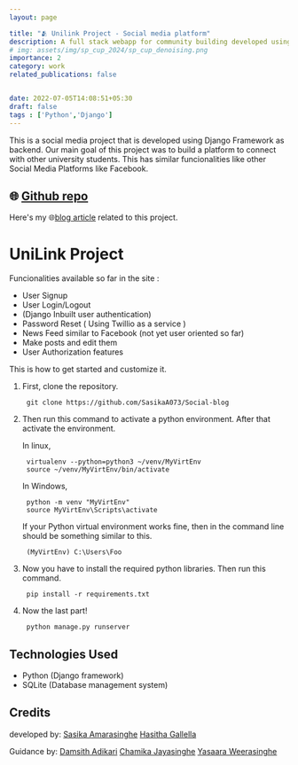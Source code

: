 ```yaml
---
layout: page

title: "🫂 Unilink Project - Social media platform"
description: A full stack webapp for community building developed using Django. This can be used for boilerplate for building any community
# img: assets/img/sp_cup_2024/sp_cup_denoising.png
importance: 2
category: work
related_publications: false


date: 2022-07-05T14:08:51+05:30
draft: false
tags : ['Python','Django']
---
```


This is a social media project that is developed using Django Framework as backend. Our main goal of this project was to build a platform to connect with other university students. This has similar funcionalities like other Social Media Platforms like Facebook.

## 🌐 [Github repo](https://github.com/SasikaA073Unilink-social-media-platform-m)

Here's my 🌐[blog article](https://sasikaspace.netlify.app/an-idea-to-an-app/) related to this project.

# UniLink Project


Funcionalities available so far in the site :
* User Signup
* User Login/Logout
* (Django Inbuilt user authentication)
* Password Reset ( Using Twillio as a service ) 
* News Feed similar to Facebook (not yet user oriented so far)
* Make posts and edit them
* User Authorization features
  
This is how to get started and customize it.

   
1) First, clone the repository. 

        git clone https://github.com/SasikaA073/Social-blog

2) Then run this command to activate a python environment. After that activate the environment. 

    In linux,

        virtualenv --python=python3 ~/venv/MyVirtEnv
        source ~/venv/MyVirtEnv/bin/activate

    In Windows,

        python -m venv "MyVirtEnv"
        source MyVirtEnv\Scripts\activate
            
    If your Python virtual environment works fine, then in the command line should be something similar to this.
    


        (MyVirtEnv) C:\Users\Foo

3) Now you have to install the required python libraries. Then run this command.

        pip install -r requirements.txt

4) Now the last part!
   
        python manage.py runserver

 
        

## Technologies Used
- Python (Django framework)
- SQLite (Database management system)

## Credits
developed by: 
[Sasika Amarasinghe](https://sasikaa073.github.io)
[Hasitha Gallella]()

Guidance by:
[Damsith Adikari]()
[Chamika Jayasinghe]()
[Yasaara Weerasinghe]()




